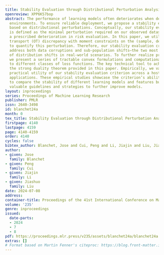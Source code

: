 ```yaml
---
title: Stability Evaluation through Distributional Perturbation Analysis
openreview: XPP6K57bop
abstract: The performance of learning models often deteriorates when deployed in out-of-sample
  environments. To ensure reliable deployment, we propose a stability evaluation criterion
  based on distributional perturbations. Conceptually, our stability evaluation criterion
  is defined as the minimal perturbation required on our observed dataset to induce
  a prescribed deterioration in risk evaluation. In this paper, we utilize the optimal
  transport (OT) discrepancy with moment constraints on the (sample, density) space
  to quantify this perturbation. Therefore, our stability evaluation criterion can
  address both data corruptions and sub-population shifts—the two most common types
  of distribution shifts in real-world scenarios. To further realize practical benefits,
  we present a series of tractable convex formulations and computational methods tailored
  to different classes of loss functions. The key technical tool to achieve this is
  the strong duality theorem provided in this paper. Empirically, we validate the
  practical utility of our stability evaluation criterion across a host of real-world
  applications. These empirical studies showcase the criterion’s ability not only
  to compare the stability of different learning models and features but also to provide
  valuable guidelines and strategies to further improve models.
layout: inproceedings
series: Proceedings of Machine Learning Research
publisher: PMLR
issn: 2640-3498
id: blanchet24a
month: 0
tex_title: Stability Evaluation through Distributional Perturbation Analysis
firstpage: 4140
lastpage: 4159
page: 4140-4159
order: 4140
cycles: false
bibtex_author: Blanchet, Jose and Cui, Peng and Li, Jiajin and Liu, Jiashuo
author:
- given: Jose
  family: Blanchet
- given: Peng
  family: Cui
- given: Jiajin
  family: Li
- given: Jiashuo
  family: Liu
date: 2024-07-08
address:
container-title: Proceedings of the 41st International Conference on Machine Learning
volume: '235'
genre: inproceedings
issued:
  date-parts:
  - 2024
  - 7
  - 8
pdf: https://proceedings.mlr.press/v235/assets/blanchet24a/blanchet24a.pdf
extras: []
# Format based on Martin Fenner's citeproc: https://blog.front-matter.io/posts/citeproc-yaml-for-bibliographies/
---
```

